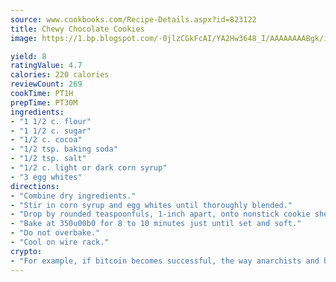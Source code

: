 ```yaml
---
source: www.cookbooks.com/Recipe-Details.aspx?id=823122
title: Chewy Chocolate Cookies
image: https://1.bp.blogspot.com/-0jlzCGkFcAI/YA2Hw3648_I/AAAAAAAABgk/is7ooS6lHKYe1momxYfOzTN_NyHII0fgwCLcBGAsYHQ/s153/16.png

yield: 8
ratingValue: 4.7
calories: 220 calories
reviewCount: 269
cookTime: PT1H
prepTime: PT30M
ingredients:
- "1 1/2 c. flour"
- "1 1/2 c. sugar"
- "1/2 c. cocoa"
- "1/2 tsp. baking soda"
- "1/2 tsp. salt"
- "1/2 c. light or dark corn syrup"
- "3 egg whites"
directions:
- "Combine dry ingredients."
- "Stir in corn syrup and egg whites until thoroughly blended."
- "Drop by rounded teaspoonfuls, 1-inch apart, onto nonstick cookie sheet."
- "Bake at 350u00b0 for 8 to 10 minutes just until set and soft."
- "Do not overbake."
- "Cool on wire rack."
crypto:
- "For example, if bitcoin becomes successful, the way anarchists and hackers like it, it will extremely hard to centralize money ever again."
---
```

